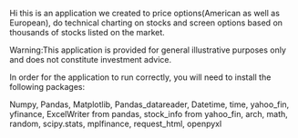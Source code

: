 Hi this is an application we created to price options(American as well as European), do technical charting on stocks and screen options based on thousands of stocks listed on the market.

Warning:This application is provided for general illustrative purposes only and does not constitute investment advice. 


In order for the application to run correctly, you will need to install the following packages:

Numpy,
Pandas,
Matplotlib,
Pandas_datareader,
Datetime,
time,
yahoo_fin,
yfinance,
ExcelWriter from pandas,
stock_info from yahoo_fin,
arch,
math,
random,
scipy.stats,
mplfinance,
request_html,
openpyxl
